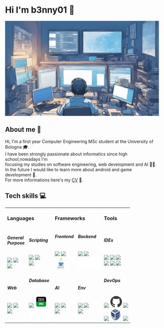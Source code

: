 # Hi I'm b3nny01 👋

<img src="_readmeImgs_/profileDesk.png" width="600px">

## About me 📒

<p style="width:600 px">
Hi, I'm a first year Computer Engineering MSc student at the University of Bologna 🎓.<br/>
I have been strongly passionate about informatics since high school,nowadays I'm<br/>
focusing my studies on software engineering, web development and AI 👨‍💻.<br/>
In the future I would like to learn more about android and game development 👾.<br/>
For more informations here's my <a href="https://github.com/b3nny01/b3nny01/blob/main/_static_/Benenati_CV_en.pdf" target="_blank">CV</a> 📎.
</p>

## Tech skills 💻

<p align="center" style="width:600px">
<table>
<tr></tr>
<tr><td colspan="2"><h3>Languages</h3></td> <td colspan="2"><h3>Frameworks</h3></td><td colspan="2"><h3>Tools</h3></td></tr>
<tr>
    <td>
        <h5>General<br/>Purpose</h5><br/>
         <img src="https://cdn.jsdelivr.net/gh/devicons/devicon@latest/icons/c/c-original.svg" height="40px"/>
         <img src="https://cdn.jsdelivr.net/gh/devicons/devicon@latest/icons/java/java-original.svg" height="40px"/><br/>
         <img src="https://cdn.jsdelivr.net/gh/devicons/devicon@latest/icons/kotlin/kotlin-original.svg"  height="40px"/>  
    </td>
    <td>
        <h5>Scripting<br/></h5><br/>    
         <img src="https://cdn.jsdelivr.net/gh/devicons/devicon@latest/icons/bash/bash-original.svg" height="40px" />
         <img src="https://cdn.jsdelivr.net/gh/devicons/devicon@latest/icons/python/python-original.svg" height="40px" /><br/>
         <img src="https://cdn.jsdelivr.net/gh/devicons/devicon@latest/icons/javascript/javascript-original.svg" height="40px" />
    </td>
    <td>
        <h5>Frontend</h5><br/>
         <img src="https://cdn.jsdelivr.net/gh/devicons/devicon@latest/icons/jquery/jquery-plain-wordmark.svg" height="40px"/>
         <img src="https://cdn.jsdelivr.net/gh/devicons/devicon@latest/icons/react/react-original.svg" height="40px"/><br/>
         <img src="_readmeImgs_/frameworks/javafx.png" height="40px">
    </td>
    <td>
        <h5>Backend</h5><br/>
         <img src="https://cdn.jsdelivr.net/gh/devicons/devicon@latest/icons/hibernate/hibernate-original.svg" height="40px" />
         <img src="https://cdn.jsdelivr.net/gh/devicons/devicon@latest/icons/nodejs/nodejs-original.svg" height="40px"/><br/>
         <img src="_readmeImgs_/empty.png" height="40px">
    </td>
    <td colspan="2">
        <h5>IDEs</h5><br/>
         <img src="https://cdn.jsdelivr.net/gh/devicons/devicon@latest/icons/eclipse/eclipse-original.svg" height="40px" />
         <img src="https://cdn.jsdelivr.net/gh/devicons/devicon@latest/icons/dbeaver/dbeaver-original.svg" height="40px"/>
         <img src="https://cdn.jsdelivr.net/gh/devicons/devicon@latest/icons/androidstudio/androidstudio-original.svg" height="40px" /><br/>
         <img src="https://cdn.jsdelivr.net/gh/devicons/devicon@latest/icons/visualstudio/visualstudio-original.svg" height="40px"/>  
         <img src="https://cdn.jsdelivr.net/gh/devicons/devicon@latest/icons/vscode/vscode-original.svg" height="40px"/>       
         <img src="https://cdn.jsdelivr.net/gh/devicons/devicon@latest/icons/nano/nano-original.svg" height="40px"/>
    </td>
</tr>
<tr></tr>
<tr>
    <td>
        <h5>Web</h5><br/>
         <img src="https://cdn.jsdelivr.net/gh/devicons/devicon@latest/icons/html5/html5-original.svg"  height="40px" />
         <img src="https://cdn.jsdelivr.net/gh/devicons/devicon@latest/icons/css3/css3-original.svg"  height="40px"/><br/>
         <img src="https://cdn.jsdelivr.net/gh/devicons/devicon@latest/icons/javascript/javascript-original.svg" height="40px" />     
    </td>
    <td>
        <h5>Database</h5><br/>
         <img src="https://cdn.jsdelivr.net/gh/devicons/devicon@latest/icons/mariadb/mariadb-original.svg" height="40px"/>
         <img src="_readmeImgs_/languages/db2.png" height="40px"><br>
         <img src="_readmeImgs_/empty.png" height="40px">   
    </td>
    <td >
        <h5>AI</h5><br/>
         <img src="https://cdn.jsdelivr.net/gh/devicons/devicon@latest/icons/numpy/numpy-original.svg" height="40px" />
         <img src="https://cdn.jsdelivr.net/gh/devicons/devicon@latest/icons/pandas/pandas-original.svg" height="40px"/><br/>
         <img src="https://cdn.jsdelivr.net/gh/devicons/devicon@latest/icons/pytorch/pytorch-original.svg" height="40px"/>        
    </td>
    <td >
        <h5>Env</h5><br/> 
         <img src="https://cdn.jsdelivr.net/gh/devicons/devicon@latest/icons/android/android-original.svg" height="40px" />
         <img src="https://cdn.jsdelivr.net/gh/devicons/devicon@latest/icons/arduino/arduino-original.svg" height="40px"/><br/>
         <img src="https://cdn.jsdelivr.net/gh/devicons/devicon@latest/icons/raspberrypi/raspberrypi-original.svg" height="40px"/>      
    </td>
    <td colspan="2">
        <h5>DevOps</h5><br/>
         <img src="https://cdn.jsdelivr.net/gh/devicons/devicon@latest/icons/git/git-original.svg" height="40px"/>
         <img src="_readmeImgs_/tools/github.svg" height="40px"/>
         <img src="https://cdn.jsdelivr.net/gh/devicons/devicon@latest/icons/gradle/gradle-original.svg" height="40px"/><br/>
         <img src="https://cdn.jsdelivr.net/gh/devicons/devicon@latest/icons/ansible/ansible-original.svg" height="40px"/>
         <img src="_readmeImgs_/tools/virtualbox.png" height="40px">
         <img src="https://cdn.jsdelivr.net/gh/devicons/devicon@latest/icons/docker/docker-original.svg" height="40px"/>
    </td>
</tr>
</table>
</p>
